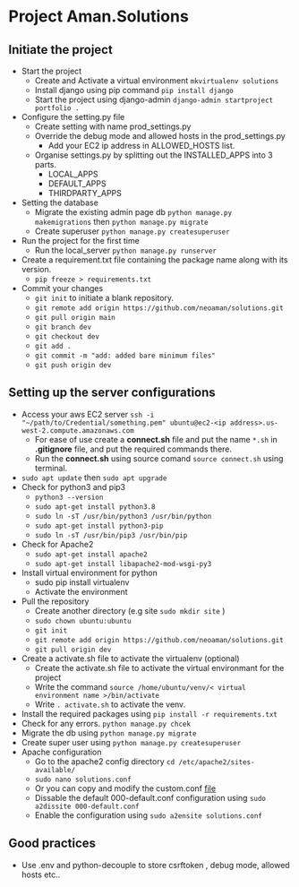 # Project Aman.Solutions   

## Initiate the project   
- Start the project   
  - Create and Activate a virtual environment `mkvirtualenv solutions`   
  - Install django using pip command `pip install django`   
  - Start the project using django-admin  `django-admin startproject portfolio .`   
- Configure the setting.py file   
  - Create setting with name prod_settings.py   
  - Override the debug mode and allowed hosts in the prod_settings.py   
    - Add your EC2 ip address in ALLOWED_HOSTS list.   
  - Organise settings.py by splitting out the INSTALLED_APPS into 3 parts.   
    - LOCAL_APPS   
    - DEFAULT_APPS   
    - THIRDPARTY_APPS   
- Setting the database   
  - Migrate the existing admin page db `python manage.py makemigrations` then `python manage.py migrate`   
  - Create superuser `python manage.py createsuperuser`   
- Run the project for the first time   
  - Run the local_server `python manage.py runserver`   
- Create a requirement.txt file containing the package name along with its version.   
  - `pip freeze > requirements.txt`   
- Commit your changes   
  - `git init` to initiate a blank repository.   
  - `git remote add origin https://github.com/neoaman/solutions.git`   
  - `git pull origin main`   
  - `git branch dev`   
  - `git checkout dev`   
  - `git add .`   
  - `git commit -m "add: added bare minimum files"`   
  - `git push origin dev`   

## Setting up the server configurations   
- Access your aws EC2 server `ssh -i "~/path/to/Credential/something.pem" ubuntu@ec2-<ip address>.us-west-2.compute.amazonaws.com`   
  - For ease of use create a __connect.sh__ file and put the name `*.sh` in __.gitignore__ file, and put the required commands there.   
  - Run the __connect.sh__ using source comand `source connect.sh` using terminal.   
- `sudo apt update` then `sudo apt upgrade`   
- Check for python3 and pip3   
  - `python3 --version`   
  - `sudo apt-get install python3.8`   
  - `sudo ln -sT /usr/bin/python3 /usr/bin/python`   
  - `sudo apt-get install python3-pip`   
  - `sudo ln -sT /usr/bin/pip3 /usr/bin/pip`   
- Check for Apache2   
  - `sudo apt-get install apache2`   
  - `sudo apt-get install libapache2-mod-wsgi-py3`   
- Install virtual environment for python   
  - sudo pip install virtualenv   
  - Activate the environment   
- Pull the repository   
  - Create another directory (e.g site `sudo mkdir site` )   
  - `sudo chown ubuntu:ubuntu`   
  - `git init`   
  - `git remote add origin https://github.com/neoaman/solutions.git`   
  - `git pull origin dev`   
- Create a activate.sh file to activate the virtualenv (optional)   
  - Create the activate.sh file to activate the virtual environmant for the project   
  - Write the command `source /home/ubuntu/venv/< virtual environment name >/bin/activate`   
  - Write `. activate.sh` to activate the venv.   
- Install the required packages using `pip install -r requirements.txt`   
- Check for any errors. `python manage.py chcek`   
- Migrate the db using `python manage.py migrate`   
- Create super user using `python manage.py createsuperuser`   
- Apache configuration   
  - Go to the apache2 config directory `cd /etc/apache2/sites-available/`   
  - `sudo nano solutions.conf`   
  - Or you can copy and modify the custom.conf [file](custom.conf)   
  - Dissable the default 000-default.conf configuration using `sudo a2dissite 000-default.conf`   
  - Enable the configuration using `sudo a2ensite solutions.conf`   

## Good practices   
- Use .env and python-decouple to store csrftoken , debug mode, allowed hosts etc..